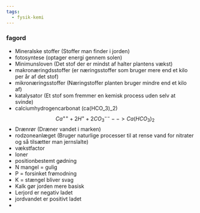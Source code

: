 ```yaml
---
tags:
  - fysik-kemi
---
```

### fagord
- Mineralske stoffer (Stoffer man finder i jorden)
- fotosyntese  (optager energi gennem solen)
- Minimunsloven (Det stof der er mindst af halter plantens vækst)
- makronæringdsstoffer (er næringsstoffer som bruger mere end et kilo per år af det stof)
- mikronæringsstoffer (Næringstoffer planten bruger mindre end et kilo af)
- katalysator (Et stof som fremmer en kemisk process uden selv at svinde)
- calciumhydrogencarbonat (ca(HCO_3)_2)$$Ca^{++} + 2H^++2CO_3^{--} --> Ca(HCO_3)_2$$
- Drænrør (Dræner vandet i marken)
- rodzoneanlæget (Bruger naturlige processer til at rense vand for nitrater og så tilsætter man jernslalte)
- vækstfactor
- Ioner
- positionbestemt gødning
- N mangel = gulig
- P  = forsinket frømodning
- K  = stængel bliver svag
- Kalk gør  jorden mere basisk
- Lerjord er negativ ladet
- jordvandet er positivt ladet
-